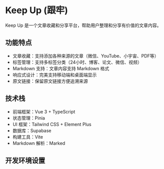 # Keep Up (跟牢)

Keep Up 是一个文章收藏和分享平台，帮助用户整理和分享有价值的文章内容。

## 功能特点

- 文章收藏：支持添加各种来源的文章（微信、YouTube、小宇宙、PDF等）
- 标签管理：支持多标签分类（24小时、博客、论文、微信、视频）
- Markdown 支持：文章内容支持 Markdown 格式
- 响应式设计：完美支持移动端和桌面端显示
- 原文链接：保留原文链接方便追溯来源

## 技术栈

- 前端框架：Vue 3 + TypeScript
- 状态管理：Pinia
- UI 框架：Tailwind CSS + Element Plus
- 数据库：Supabase
- 构建工具：Vite
- Markdown 解析：Marked

## 开发环境设置